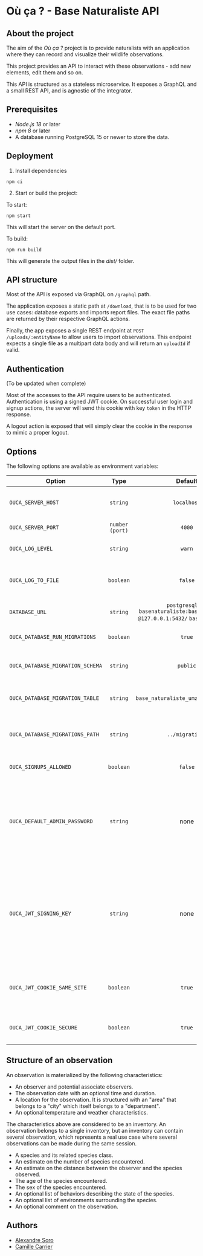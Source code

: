 # Où ça ? - Base Naturaliste API

## About the project

The aim of the _Où ça ?_ project is to provide naturalists with an application where they can record and visualize their wildlife observations.

This project provides an API to interact with these observations - add new elements, edit them and so on.

This API is structured as a stateless microservice. It exposes a GraphQL and a small REST API, and is agnostic of the integrator.

## Prerequisites

- _Node.js 18_ or later
- _npm 8_ or later
- A database running PostgreSQL 15 or newer to store the data.

## Deployment

1. Install dependencies

```
npm ci
```

2. Start or build the project:

To start:

```
npm start
```

This will start the server on the default port.

To build:

```
npm run build
```

This will generate the output files in the _dist/_ folder.

## API structure

Most of the API is exposed via GraphQL on `/graphql` path.

The application exposes a static path at `/download`, that is to be used for two use cases: database exports and imports report files. The exact file paths are returned by their respective GraphQL actions.

Finally, the app exposes a single REST endpoint at `POST /uploads/:entityName` to allow users to import observations. This endpoint expects a single file as a multipart data body and will return an `uploadId` if valid.

## Authentication

(To be updated when complete)

Most of the accesses to the API require users to be authenticated.
Authentication is using a signed JWT cookie.
On successful user login and signup actions, the server will send this cookie with key `token` in the HTTP response.

A logout action is exposed that will simply clear the cookie in the response to mimic a proper logout.

## Options

The following options are available as environment variables:

| Option                           |      Type       |                                        Default                                         | Description                                                                                                                                                                                                                                         |
| -------------------------------- | :-------------: | :------------------------------------------------------------------------------------: | --------------------------------------------------------------------------------------------------------------------------------------------------------------------------------------------------------------------------------------------------- |
| `OUCA_SERVER_HOST`               |    `string`     |                                      `localhost`                                       | The address where the server listen to. See [Fastify docs](https://www.fastify.io/docs/latest/Reference/Server/#listen) for accepted values                                                                                                         |
| `OUCA_SERVER_PORT`               | `number (port)` |                                         `4000`                                         | The port used by the server                                                                                                                                                                                                                         |
| `OUCA_LOG_LEVEL`                 |    `string`     |                                         `warn`                                         | The log level of the server. Uses [Pino](https://github.com/pinojs/pino) logging levels                                                                                                                                                             |
| `OUCA_LOG_TO_FILE`               |    `boolean`    |                                        `false`                                         | Logs to a file on top of the standard output. Log file location is `./logs/logfile.log`                                                                                                                                                             |
| `DATABASE_URL`                   |    `string`     | `postgresql://` `basenaturaliste:basenaturaliste` `@127.0.0.1:5432/` `basenaturaliste` | The URL of the database to connect to                                                                                                                                                                                                               |
| `OUCA_DATABASE_RUN_MIGRATIONS`   |    `boolean`    |                                         `true`                                         | To enable or disable database migration scripts at startup                                                                                                                                                                                          |
| `OUCA_DATABASE_MIGRATION_SCHEMA` |    `string`     |                                        `public`                                        | The name of the schema where to store the database migrations info                                                                                                                                                                                  |
| `OUCA_DATABASE_MIGRATION_TABLE`  |    `string`     |                          `base_naturaliste_umzug_migrations`                           | The name of the table where to store the database migrations info                                                                                                                                                                                   |
| `OUCA_DATABASE_MIGRATIONS_PATH`  |    `string`     |                                    `../migrations`                                     | The path where the migration scripts are stored. Normally this should not need to be changed                                                                                                                                                        |
| `OUCA_SIGNUPS_ALLOWED`           |    `boolean`    |                                        `false`                                         | Set this value to true to enable creation of new accounts                                                                                                                                                                                           |
| `OUCA_DEFAULT_ADMIN_PASSWORD`    |    `string`     |                                          none                                          | Password to be provided at user signup when no user exist. It allows the creation of an initial admin user. This has no effect if any admin user already exists or if signups are disabled `signupsAllowed=false`                                   |
| `OUCA_JWT_SIGNING_KEY`           |    `string`     |                                          none                                          | Allows to provide a user-defined signing key for the JWT token. This could be useful to be sure that cookies are valid between several API instances that share the same signing key. If not defined, a random signing key is used by the instance. |
| `OUCA_JWT_COOKIE_SAME_SITE`      |    `boolean`    |                                         `true`                                         | If true, the cookie that contains the token will have a `strict` same-site policy, and `none` otherwise.                                                                                                                                            |
| `OUCA_JWT_COOKIE_SECURE`         |    `boolean`    |                                         `true`                                         | If true, the cookie that contains the token can be only be used with HTTPS.                                                                                                                                                                         |

## Structure of an observation

An observation is materialized by the following characteristics:

- An observer and potential associate observers.
- The observation date with an optional time and duration.
- A location for the observation. It is structured with an "area" that belongs to a "city" which itself belongs to a "department".
- An optional temperature and weather characteristics.

The characteristics above are considered to be an inventory. An observation belongs to a single inventory, but an inventory can contain several observation, which represents a real use case where several observations can be made during the same session.

- A species and its related species class.
- An estimate on the number of species encountered.
- An estimate on the distance between the observer and the species observed.
- The age of the species encountered.
- The sex of the species encountered.
- An optional list of behaviors describing the state of the species.
- An optional list of environments surrounding the species.
- An optional comment on the observation.

## Authors

- [Alexandre Soro](https://github.com/alexandresoro)
- [Camille Carrier](https://github.com/camillecarrier)
